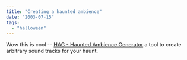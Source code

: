 ```yaml
---
title: "Creating a haunted ambience"
date: "2003-07-15"
tags: 
  - "halloween"
---
```


Wow this is cool -- [HAG - Haunted Ambience Generator](http://www.13trackshalloweencd.com/hag.html "HAG - Haunted Ambience Generator") a tool to create arbitrary sound tracks for your haunt.
